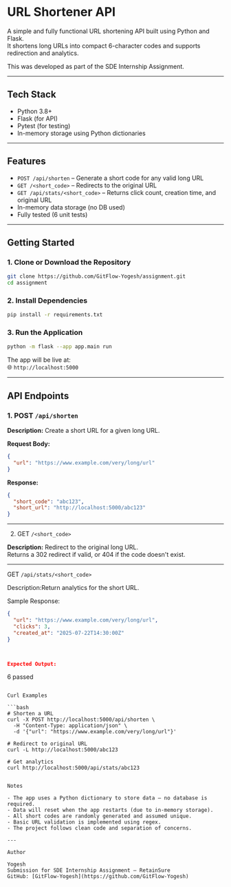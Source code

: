 # URL Shortener API

A simple and fully functional URL shortening API built using Python and Flask.  
It shortens long URLs into compact 6-character codes and supports redirection and analytics.

This was developed as part of the SDE Internship Assignment.

---

##  Tech Stack

- Python 3.8+
- Flask (for API)
- Pytest (for testing)
- In-memory storage using Python dictionaries

---

## Features

- `POST /api/shorten` – Generate a short code for any valid long URL
- `GET /<short_code>` – Redirects to the original URL
- `GET /api/stats/<short_code>` – Returns click count, creation time, and original URL
- In-memory data storage (no DB used)
- Fully tested (6 unit tests)

---

##  Getting Started

### 1. Clone or Download the Repository
```bash
git clone https://github.com/GitFlow-Yogesh/assignment.git
cd assignment
```

### 2. Install Dependencies
```bash
pip install -r requirements.txt
```

### 3. Run the Application
```bash
python -m flask --app app.main run
```

The app will be live at:  
🌐 `http://localhost:5000`

---

##  API Endpoints

###  1. POST `/api/shorten`

**Description:** Create a short URL for a given long URL.

**Request Body:**
```json
{
  "url": "https://www.example.com/very/long/url"
}
```

**Response:**
```json
{
  "short_code": "abc123",
  "short_url": "http://localhost:5000/abc123"
}
```

---

 2. GET `/<short_code>`

**Description:** Redirect to the original long URL.  
Returns a 302 redirect if valid, or 404 if the code doesn't exist.

---

 GET `/api/stats/<short_code>`

Description:Return analytics for the short URL.

Sample Response:
```json
{
  "url": "https://www.example.com/very/long/url",
  "clicks": 3,
  "created_at": "2025-07-22T14:30:00Z"
}



Expected Output:
```
6 passed
```

Curl Examples

```bash
# Shorten a URL
curl -X POST http://localhost:5000/api/shorten \
  -H "Content-Type: application/json" \
  -d '{"url": "https://www.example.com/very/long/url"}'

# Redirect to original URL
curl -L http://localhost:5000/abc123

# Get analytics
curl http://localhost:5000/api/stats/abc123


Notes

- The app uses a Python dictionary to store data — no database is required.
- Data will reset when the app restarts (due to in-memory storage).
- All short codes are randomly generated and assumed unique.
- Basic URL validation is implemented using regex.
- The project follows clean code and separation of concerns.

---

Author

Yogesh  
Submission for SDE Internship Assignment – RetainSure  
GitHub: [GitFlow-Yogesh](https://github.com/GitFlow-Yogesh)

